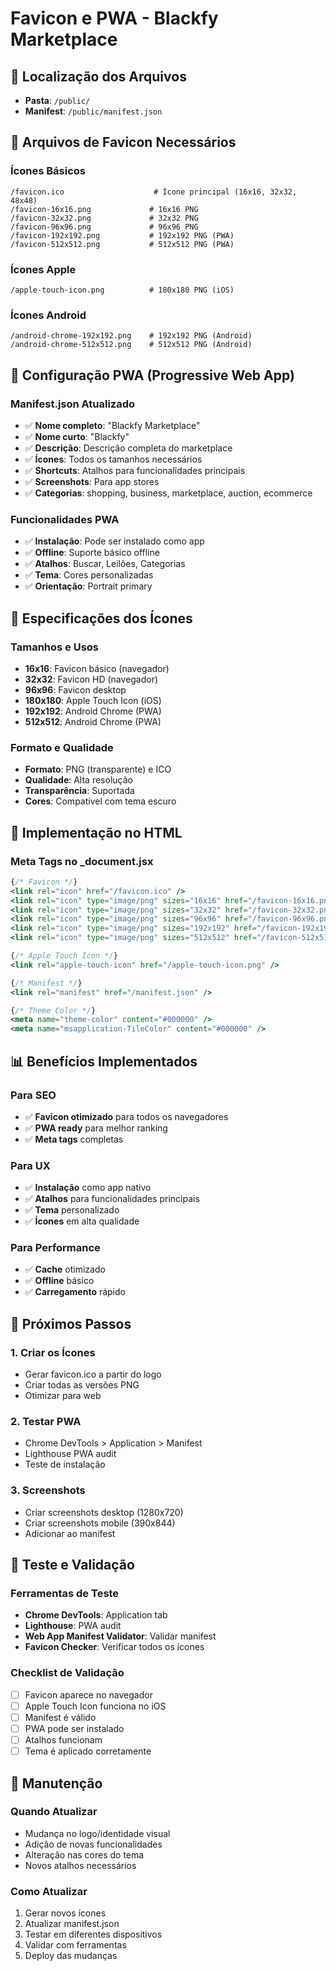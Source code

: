 # Favicon e PWA - Blackfy Marketplace

## 📍 Localização dos Arquivos
- **Pasta**: `/public/`
- **Manifest**: `/public/manifest.json`

## 🎯 Arquivos de Favicon Necessários

### Ícones Básicos
```
/favicon.ico                    # Ícone principal (16x16, 32x32, 48x48)
/favicon-16x16.png             # 16x16 PNG
/favicon-32x32.png             # 32x32 PNG
/favicon-96x96.png             # 96x96 PNG
/favicon-192x192.png           # 192x192 PNG (PWA)
/favicon-512x512.png           # 512x512 PNG (PWA)
```

### Ícones Apple
```
/apple-touch-icon.png          # 180x180 PNG (iOS)
```

### Ícones Android
```
/android-chrome-192x192.png    # 192x192 PNG (Android)
/android-chrome-512x512.png    # 512x512 PNG (Android)
```

## 📱 Configuração PWA (Progressive Web App)

### Manifest.json Atualizado
- ✅ **Nome completo**: "Blackfy Marketplace"
- ✅ **Nome curto**: "Blackfy"
- ✅ **Descrição**: Descrição completa do marketplace
- ✅ **Ícones**: Todos os tamanhos necessários
- ✅ **Shortcuts**: Atalhos para funcionalidades principais
- ✅ **Screenshots**: Para app stores
- ✅ **Categorias**: shopping, business, marketplace, auction, ecommerce

### Funcionalidades PWA
- ✅ **Instalação**: Pode ser instalado como app
- ✅ **Offline**: Suporte básico offline
- ✅ **Atalhos**: Buscar, Leilões, Categorias
- ✅ **Tema**: Cores personalizadas
- ✅ **Orientação**: Portrait primary

## 🎨 Especificações dos Ícones

### Tamanhos e Usos
- **16x16**: Favicon básico (navegador)
- **32x32**: Favicon HD (navegador)
- **96x96**: Favicon desktop
- **180x180**: Apple Touch Icon (iOS)
- **192x192**: Android Chrome (PWA)
- **512x512**: Android Chrome (PWA)

### Formato e Qualidade
- **Formato**: PNG (transparente) e ICO
- **Qualidade**: Alta resolução
- **Transparência**: Suportada
- **Cores**: Compatível com tema escuro

## 🔧 Implementação no HTML

### Meta Tags no _document.jsx
```jsx
{/* Favicon */}
<link rel="icon" href="/favicon.ico" />
<link rel="icon" type="image/png" sizes="16x16" href="/favicon-16x16.png" />
<link rel="icon" type="image/png" sizes="32x32" href="/favicon-32x32.png" />
<link rel="icon" type="image/png" sizes="96x96" href="/favicon-96x96.png" />
<link rel="icon" type="image/png" sizes="192x192" href="/favicon-192x192.png" />
<link rel="icon" type="image/png" sizes="512x512" href="/favicon-512x512.png" />

{/* Apple Touch Icon */}
<link rel="apple-touch-icon" href="/apple-touch-icon.png" />

{/* Manifest */}
<link rel="manifest" href="/manifest.json" />

{/* Theme Color */}
<meta name="theme-color" content="#000000" />
<meta name="msapplication-TileColor" content="#000000" />
```

## 📊 Benefícios Implementados

### Para SEO
- ✅ **Favicon otimizado** para todos os navegadores
- ✅ **PWA ready** para melhor ranking
- ✅ **Meta tags** completas

### Para UX
- ✅ **Instalação** como app nativo
- ✅ **Atalhos** para funcionalidades principais
- ✅ **Tema** personalizado
- ✅ **Ícones** em alta qualidade

### Para Performance
- ✅ **Cache** otimizado
- ✅ **Offline** básico
- ✅ **Carregamento** rápido

## 🚀 Próximos Passos

### 1. Criar os Ícones
- Gerar favicon.ico a partir do logo
- Criar todas as versões PNG
- Otimizar para web

### 2. Testar PWA
- Chrome DevTools > Application > Manifest
- Lighthouse PWA audit
- Teste de instalação

### 3. Screenshots
- Criar screenshots desktop (1280x720)
- Criar screenshots mobile (390x844)
- Adicionar ao manifest

## 🧪 Teste e Validação

### Ferramentas de Teste
- **Chrome DevTools**: Application tab
- **Lighthouse**: PWA audit
- **Web App Manifest Validator**: Validar manifest
- **Favicon Checker**: Verificar todos os ícones

### Checklist de Validação
- [ ] Favicon aparece no navegador
- [ ] Apple Touch Icon funciona no iOS
- [ ] Manifest é válido
- [ ] PWA pode ser instalado
- [ ] Atalhos funcionam
- [ ] Tema é aplicado corretamente

## 📝 Manutenção

### Quando Atualizar
- Mudança no logo/identidade visual
- Adição de novas funcionalidades
- Alteração nas cores do tema
- Novos atalhos necessários

### Como Atualizar
1. Gerar novos ícones
2. Atualizar manifest.json
3. Testar em diferentes dispositivos
4. Validar com ferramentas
5. Deploy das mudanças
